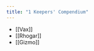 ```yaml
---
title: "1 Keepers' Compendium"
---
```


<!-- RECENT-START -->
- [[Vax]]
- [[Rhogar]]
- [[Gizmo]]
<!-- RECENT-END -->
